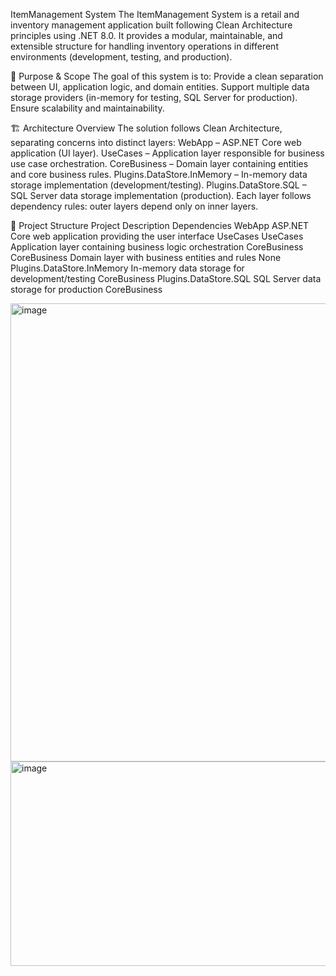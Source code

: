 ItemManagement System
The ItemManagement System is a retail and inventory management application built following Clean Architecture principles using .NET 8.0.
It provides a modular, maintainable, and extensible structure for handling inventory operations in different environments (development, testing, and production).

📌 Purpose & Scope
The goal of this system is to:
Provide a clean separation between UI, application logic, and domain entities.
Support multiple data storage providers (in-memory for testing, SQL Server for production).
Ensure scalability and maintainability.

🏗️ Architecture Overview
The solution follows Clean Architecture, separating concerns into distinct layers:
WebApp – ASP.NET Core web application (UI layer).
UseCases – Application layer responsible for business use case orchestration.
CoreBusiness – Domain layer containing entities and core business rules.
Plugins.DataStore.InMemory – In-memory data storage implementation (development/testing).
Plugins.DataStore.SQL – SQL Server data storage implementation (production).
Each layer follows dependency rules: outer layers depend only on inner layers.

📂 Project Structure
Project	Description	Dependencies
WebApp	ASP.NET Core web application providing the user interface	UseCases
UseCases	Application layer containing business logic orchestration	CoreBusiness
CoreBusiness	Domain layer with business entities and rules	None
Plugins.DataStore.InMemory	In-memory data storage for development/testing	CoreBusiness
Plugins.DataStore.SQL	SQL Server data storage for production	CoreBusiness


<img width="760" height="733" alt="image" src="https://github.com/user-attachments/assets/21d6e3df-c24f-42ec-a406-b352e5cd610f" />

<img width="671" height="327" alt="image" src="https://github.com/user-attachments/assets/a5323df0-5f30-43ee-a29d-84f28a6a2127" />
